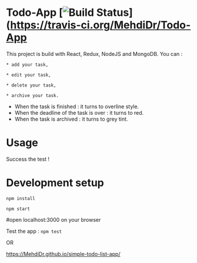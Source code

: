 # Todo-App [![Build Status](https://travis-ci.org/MehdiDr/Todo-App.svg?branch=master)](https://travis-ci.org/MehdiDr/Todo-App

This project is build with React, Redux, NodeJS and MongoDB. You can :

    * add your task,

    * edit your task,

    * delete your task,

    * archive your task.


* When the task is finished : it turns to overline style.
* When the deadline of the task is over : it turns to red.
* When the task is archived : it turns to grey tint.

# Usage

Success the test !

# Development setup

`npm install`

`npm start`

#open localhost:3000 on your browser

Test the app : `npm test`

OR

https://MehdiDr.github.io/simple-todo-list-app/
